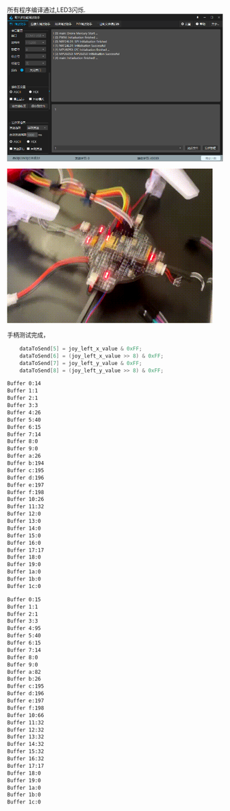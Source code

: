 # 
所有程序编译通过,LED3闪烁.
![图 2](../../../images/4269b104e7b83697cfc37feda97cf8d6167488f994296d18697c85bc3ca9c4cc.png)  

![图 3](../../../images/7b60717e131da4be5a42895dda7ba4beec6af30a2b76006480d142ebc8d3270f.gif)  


手柄测试完成，

```c
    dataToSend[5] = joy_left_x_value & 0xFF;
    dataToSend[6] = (joy_left_x_value >> 8) & 0xFF;
    dataToSend[7] = joy_left_y_value & 0xFF;
    dataToSend[8] = (joy_left_y_value >> 8) & 0xFF;
```

```bash
Buffer 0:14 
Buffer 1:1 
Buffer 2:1 
Buffer 3:3 
Buffer 4:26 
Buffer 5:40 
Buffer 6:15 
Buffer 7:14 
Buffer 8:0 
Buffer 9:0 
Buffer a:26 
Buffer b:194 
Buffer c:195 
Buffer d:196 
Buffer e:197 
Buffer f:198 
Buffer 10:26 
Buffer 11:32 
Buffer 12:0 
Buffer 13:0 
Buffer 14:0 
Buffer 15:0 
Buffer 16:0 
Buffer 17:17 
Buffer 18:0 
Buffer 19:0 
Buffer 1a:0 
Buffer 1b:0 
Buffer 1c:0 

```

```bash
Buffer 0:15
Buffer 1:1
Buffer 2:1
Buffer 3:3
Buffer 4:95
Buffer 5:40 
Buffer 6:15 
Buffer 7:14 
Buffer 8:0
Buffer 9:0
Buffer a:82
Buffer b:26
Buffer c:195
Buffer d:196
Buffer e:197
Buffer f:198
Buffer 10:66
Buffer 11:32 
Buffer 12:32
Buffer 13:32
Buffer 14:32
Buffer 15:32
Buffer 16:32
Buffer 17:17
Buffer 18:0
Buffer 19:0
Buffer 1a:0
Buffer 1b:0
Buffer 1c:0
```
